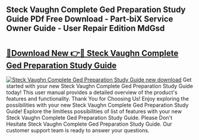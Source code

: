 ## Steck Vaughn Complete Ged Preparation Study Guide PDf Free Download - Part-biX Service Owner Guide - User Repair Edition MdGsd

# <h2><a href="http://bc81072.oget.top/?id=Steck+Vaughn+Complete+Ged+Preparation+Study+Guide">🔗Download New 👉🔴 Steck Vaughn Complete Ged Preparation Study Guide</a></h2>

[![Steck Vaughn Complete Ged Preparation Study Guide new download](https://i.imgur.com/5g1atiW.png)](http://bc81072.oget.top/?id=Steck+Vaughn+Complete+Ged+Preparation+Study+Guide)
Get started with your new Steck Vaughn Complete Ged Preparation Study Guide today! This user manual provides a detailed overview of the product's features and functionality. Thank You for Choosing Us! Enjoy exploring the possibilities with your new Steck Vaughn Complete Ged Preparation Study Guide! Explore the limitless possibilities of list of features with your new Steck Vaughn Complete Ged Preparation Study Guide. Please Don't Hesitate Steck Vaughn Complete Ged Preparation Study Guide. Our customer support team is ready to answer your questions.
